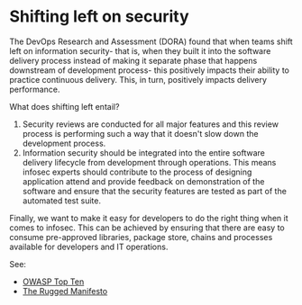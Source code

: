 # Shifting left on security 

The DevOps Research and Assessment (DORA) found that when teams shift left on information security- that is, when they built it into the software delivery process instead of making it separate phase that happens downstream of development process- this positively impacts their ability to practice continuous delivery.
This, in turn, positively impacts delivery performance. 

What does shifting left entail?

 1. Security reviews are conducted for all major features and this review process is performing such a way that it doesn't slow down the development process. 
 2. Information security should be integrated into the entire software delivery lifecycle from development through operations. 
 This means infosec experts should contribute to the process of designing application attend and provide feedback on demonstration of the software and ensure that the security features are tested as part of the automated test suite. 
 
 Finally, we want to make it easy for developers to do the right thing when it comes to infosec. 
 This can be achieved by ensuring that there are easy to consume pre-approved libraries, package store, chains and processes available for developers and IT operations. 
 
See: 
 * [OWASP Top Ten](https://owasp.org/www-project-top-ten/)
 * [The Rugged Manifesto](https://ruggedsoftware.org/)
